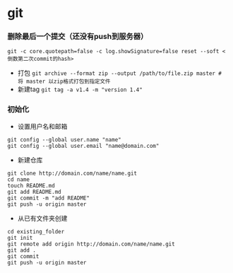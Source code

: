 # git

### 删除最后一个提交（还没有push到服务器）
```
git -c core.quotepath=false -c log.showSignature=false reset --soft <倒数第二次commit的hash>
```

- 打包 `git archive --format zip --output /path/to/file.zip master # 将 master 以zip格式打包到指定文件`
- 新建tag `git tag -a v1.4 -m "version 1.4"`

### 初始化
- 设置用户名和邮箱
```shell
git config --global user.name "name"
git config --global user.email "name@domain.com"
```
- 新建仓库
```shell
git clone http://domain.com/name/name.git
cd name
touch README.md
git add README.md
git commit -m "add README"
git push -u origin master
```
- 从已有文件夹创建
```shell
cd existing_folder
git init
git remote add origin http://domain.com/name/name.git
git add .
git commit
git push -u origin master
```
